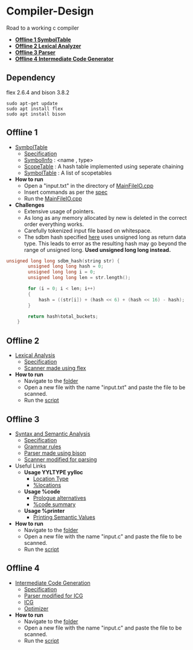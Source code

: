 # Compiler-Design
Road to a working c compiler
- [**Offline 1 SymbolTable**](#offline-1)
- [**Offline 2 Lexical Analyzer**](#offline-2)
- [**Offline 3 Parser**](#offline-3)
- [**Offline 4 Intermediate Code Generator**](#offline-4)

## Dependency
flex 2.6.4 and bison 3.8.2
```
sudo apt-get update 
sudo apt install flex
sudo apt install bison
```

## Offline 1
- [SymbolTable](/SymbolTable/)
    - [Specification](/Specifications/Symbol%20Table%20Implementation.pdf)
    - [SymbolInfo](/SymbolTable/SymbolInfo.h) : <name , type>
    - [ScopeTable](/SymbolTable/ScopeTable.h) : A hash table implemented using seperate chaining
    - [SymbolTable](/SymbolTable/SymbolTable.h) : A list of scopetables
- __How to run__
	- Open a "input.txt" in the directory of [MainFileIO.cpp](/SymbolTable/MainFileIO.cpp)
	- Insert commands as per the [spec](/Specifications/Symbol%20Table%20Implementation.pdf) 
	- Run the [MainFileIO.cpp](/SymbolTable/MainFileIO.cpp)
- __Challenges__
	- Extensive usage of pointers. 
	- As long as any memory allocated by new is deleted in the correct order everything works.
	- Carefully tokenized input file based on whitespace.
	- The sdbm hash specified [here](http://www.cse.yorku.ca/~oz/hash.html) uses unsigned long as return data type. This leads to error as the resulting hash may go beyond the range of unsigned long. 
	**Used unsigned long long instead.**
```cpp
unsigned long long sdbm_hash(string str) {
        unsigned long long hash = 0;
        unsigned long long i = 0;
        unsigned long long len = str.length();

        for (i = 0; i < len; i++)
        {
            hash = ((str[i]) + (hash << 6) + (hash << 16) - hash);
        }

        return hash%total_buckets;
    }
```

## Offline 2
- [Lexical Analysis](/Lexical%20Analyzer/)
	- [Specification](/Specifications/spec.pdf)
	- [Scanner made using flex](/Lexical%20Analyzer/scanner.l)
- __How to run__
	- Navigate to the [folder](/Lexical%20Analyzer/) 
	- Open a new file with the name "input.txt" and paste the file to be scanned.
	- Run the [script](/Lexical%20Analyzer/command.sh)

## Offline 3
- [Syntax and Semantic Analysis](/Parser/)
	- [Specification](/Specifications/CSE310_July_2023_YACC_Assignment_Spec.pdf)
	- [Grammar rules](/Specifications/BisonAssignmentGrammar.PDF)
	- [Parser made using bison](/Parser/parser.y)
	- [Scanner modified for parsing](/Parser/scanner.l)
- Useful Links
	- **Usage YYLTYPE yylloc**
		- [Location Type](https://www.gnu.org/software/bison/manual/html_node/Location-Type.html)
		- [%locations](https://www.youtube.com/watch?v=FSS6FrSNVis)
	- **Usage %code**
		- [Prologue alternatives](https://www.gnu.org/software/bison/manual/html_node/Prologue-Alternatives.html)
		- [%code summary](https://www.gnu.org/software/bison/manual/html_node/_0025code-Summary.html)
	- **Usage %printer**
		- [Printing Semantic Values](https://www.gnu.org/software/bison/manual/html_node/Printer-Decl.html#:~:text=The%20%25printer%20directive%20defines%20code,(see%20Freeing%20Discarded%20Symbols).&text=Invoke%20the%20braced%20code%20whenever%20the%20parser%20displays%20one%20of%20the%20symbols%20.)
- __How to run__
	- Navigate to the [folder](/Parser/) 
	- Open a new file with the name "input.c" and paste the file to be scanned.
	- Run the [script](/Parser/command.sh)


## Offline 4
- [Intermediate Code Generation](/Intermediate%20Code%20Generation/)
	- [Specification](/Specifications/CSE_310_July_2023_ICG_Spec.pdf)
	- [Parser modified for ICG](/Intermediate%20Code%20Generation/parser.y)
	- [ICG](/Intermediate%20Code%20Generation/IcgUtil.cpp)
	- [Optimizer](/Intermediate%20Code%20Generation/OptimalASMUtil.h)
- __How to run__
	- Navigate to the [folder](/Intermediate%20Code%20Generation/) 
	- Open a new file with the name "input.c" and paste the file to be scanned.
	- Run the [script](/Intermediate%20Code%20Generation/command.sh)
